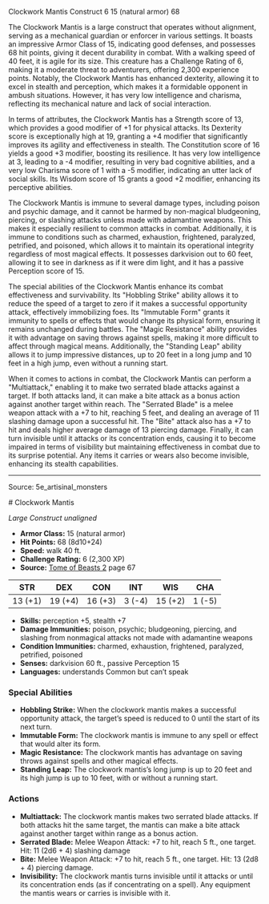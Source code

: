 <MonsterName/>Clockwork Mantis</MonsterName>
<CreatureType/>Construct</CreatureType>
<CR/>6</CR>
<AC/>15 (natural armor)</AC>
<HP/>68</HP>
<summary>The Clockwork Mantis is a large construct that operates without alignment, serving as a mechanical guardian or enforcer in various settings. It boasts an impressive Armor Class of 15, indicating good defenses, and possesses 68 hit points, giving it decent durability in combat. With a walking speed of 40 feet, it is agile for its size. This creature has a Challenge Rating of 6, making it a moderate threat to adventurers, offering 2,300 experience points. Notably, the Clockwork Mantis has enhanced dexterity, allowing it to excel in stealth and perception, which makes it a formidable opponent in ambush situations. However, it has very low intelligence and charisma, reflecting its mechanical nature and lack of social interaction.</summary>

<detail>

In terms of attributes, the Clockwork Mantis has a Strength score of 13, which provides a good modifier of +1 for physical attacks. Its Dexterity score is exceptionally high at 19, granting a +4 modifier that significantly improves its agility and effectiveness in stealth. The Constitution score of 16 yields a good +3 modifier, boosting its resilience. It has very low intelligence at 3, leading to a -4 modifier, resulting in very bad cognitive abilities, and a very low Charisma score of 1 with a -5 modifier, indicating an utter lack of social skills. Its Wisdom score of 15 grants a good +2 modifier, enhancing its perceptive abilities.

The Clockwork Mantis is immune to several damage types, including poison and psychic damage, and it cannot be harmed by non-magical bludgeoning, piercing, or slashing attacks unless made with adamantine weapons. This makes it especially resilient to common attacks in combat. Additionally, it is immune to conditions such as charmed, exhaustion, frightened, paralyzed, petrified, and poisoned, which allows it to maintain its operational integrity regardless of most magical effects. It possesses darkvision out to 60 feet, allowing it to see in darkness as if it were dim light, and it has a passive Perception score of 15.

The special abilities of the Clockwork Mantis enhance its combat effectiveness and survivability. Its "Hobbling Strike" ability allows it to reduce the speed of a target to zero if it makes a successful opportunity attack, effectively immobilizing foes. Its "Immutable Form" grants it immunity to spells or effects that would change its physical form, ensuring it remains unchanged during battles. The "Magic Resistance" ability provides it with advantage on saving throws against spells, making it more difficult to affect through magical means. Additionally, the "Standing Leap" ability allows it to jump impressive distances, up to 20 feet in a long jump and 10 feet in a high jump, even without a running start.

When it comes to actions in combat, the Clockwork Mantis can perform a "Multiattack," enabling it to make two serrated blade attacks against a target. If both attacks land, it can make a bite attack as a bonus action against another target within reach. The "Serrated Blade" is a melee weapon attack with a +7 to hit, reaching 5 feet, and dealing an average of 11 slashing damage upon a successful hit. The "Bite" attack also has a +7 to hit and deals higher average damage of 13 piercing damage. Finally, it can turn invisible until it attacks or its concentration ends, causing it to become impaired in terms of visibility but maintaining effectiveness in combat due to its surprise potential. Any items it carries or wears also become invisible, enhancing its stealth capabilities.</detail>



---

Source: 5e_artisinal_monsters

<statblock>
# Clockwork Mantis

*Large* *Construct* *unaligned*

- **Armor Class:** 15 (natural armor)
- **Hit Points:** 68 (8d10+24)
- **Speed:** walk 40 ft.
- **Challenge Rating:** 6 (2,300 XP)
- **Source:** [Tome of Beasts 2](https://koboldpress.com/kpstore/product/tome-of-beasts-2-for-5th-edition) page 67

| STR | DEX | CON | INT | WIS | CHA |
| --- | --- | --- | --- | --- | --- |
| 13 (+1) | 19 (+4) | 16 (+3) | 3 (-4) | 15 (+2) | 1 (-5) |

- **Skills:** perception +5, stealth +7
- **Damage Immunities:** poison, psychic; bludgeoning, piercing, and slashing from nonmagical attacks not made with adamantine weapons
- **Condition Immunities:** charmed, exhaustion, frightened, paralyzed, petrified, poisoned
- **Senses:** darkvision 60 ft., passive Perception 15
- **Languages:** understands Common but can’t speak

### Special Abilities

- **Hobbling Strike:** When the clockwork mantis makes a successful opportunity attack, the target’s speed is reduced to 0 until the start of its next turn.
- **Immutable Form:** The clockwork mantis is immune to any spell or effect that would alter its form.
- **Magic Resistance:** The clockwork mantis has advantage on saving throws against spells and other magical effects.
- **Standing Leap:** The clockwork mantis’s long jump is up to 20 feet and its high jump is up to 10 feet, with or without a running start.

### Actions

- **Multiattack:** The clockwork mantis makes two serrated blade attacks. If both attacks hit the same target, the mantis can make a bite attack against another target within range as a bonus action.
- **Serrated Blade:** Melee Weapon Attack: +7 to hit, reach 5 ft., one target. Hit: 11 (2d6 + 4) slashing damage
- **Bite:** Melee Weapon Attack: +7 to hit, reach 5 ft., one target. Hit: 13 (2d8 + 4) piercing damage.
- **Invisibility:** The clockwork mantis turns invisible until it attacks or until its concentration ends (as if concentrating on a spell). Any equipment the mantis wears or carries is invisible with it.


</statblock>


